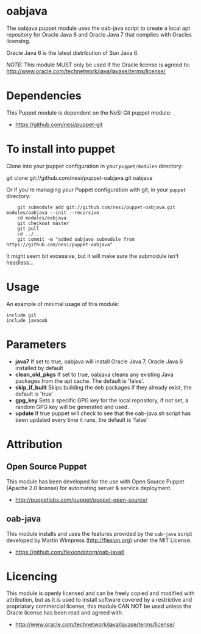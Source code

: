 # oabjava

The oabjava puppet module uses the oab-java script to create a local apt repository for Oracle Java 6 and Oracle Java 7 that complies with Oracles licensing.

Oracle Java 6 is the latest distribution of Sun Java 6.

*NOTE:* This module MUST only be used if the Oracle license is agreed to: http://www.oracle.com/technetwork/java/javase/terms/license/

# Dependencies

This Puppet module is dependent on the NeSI Git puppet module:

* https://github.com/nesi/puppet-git

# To install into puppet

Clone into your puppet configuration in your `puppet/modules` directory:

 git clone git://github.com/nesi/puppet-oabjava.git oabjava

Or if you're managing your Puppet configuration with git, in your `puppet` directory:

		git submodule add git://github.com/nesi/puppet-oabjava.git modules/oabjava --init --recursive
		cd modules/oabjava
		git checkout master
		git pull
		cd ../..
		git commit -m "added oabjava submodule from https://github.com/nesi/puppet-oabjava"

It might seem bit excessive, but it will make sure the submodule isn't headless...

# Usage

An example of minimal usage of this module:

```
include git
include javaoab
```

# Parameters

* **java7** If set to true, oabjava will install Oracle Java 7, Oracle Java 6 installed by default
* **clean_old_pkgs** If set to true, oabjava cleans any existing Java packages from the apt cache. The default is 'false'.
* **skip_if_built** Skips building the deb packages if they already exist, the default is 'true'
* **gpg_key** Sets a specific GPG key for the local repository, if not set, a random GPG key will be generated and used.
* **update** If true puppet will check to see that the oab-java.sh script has been updated every time it runs, the default is 'false'

# Attribution

## Open Source Puppet

This module has been developed for the use with Open Source Puppet (Apache 2.0 license) for automating server & service deployment.

* http://puppetlabs.com/puppet/puppet-open-source/

## oab-java

This module installs and uses the features provided by the `oab-java` script developed by Martin Wimpress (http://flexion.org) under the MIT License.

* https://github.com/flexiondotorg/oab-java6

# Licencing

This module is openly licensed and can be freely copied and modified with attribution, but as it is used to install software covered by a restrictive and propriatary commercial license, this module CAN NOT be used unless the Oracle license has been read and agreed with.

* http://www.oracle.com/technetwork/java/javase/terms/license/